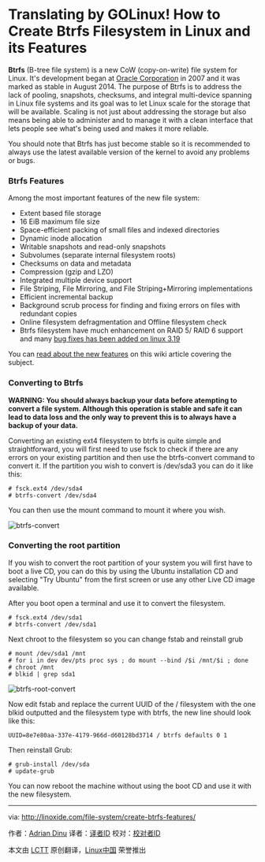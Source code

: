 Translating by GOLinux!
How to Create Btrfs Filesystem in Linux and its Features
================================================================================
**Btrfs** (B-tree file system) is a new CoW (copy-on-write) file system for Linux. It's development began at [Oracle Corporation][1] in 2007 and it was marked as stable in August 2014. The purpose of Btrfs is to address the lack of pooling, snapshots, checksums, and integral multi-device spanning in Linux file systems and its goal was to let Linux scale for the storage that will be available. Scaling is not just about addressing the storage but also means being able to administer and to manage it with a clean interface that lets people see what's being used and makes it more reliable.

You should note that Btrfs has just become stable so it is recommended to always use the latest available version of the kernel to avoid any problems or bugs.

### Btrfs Features ###

Among the most important features of the new file system:

- Extent based file storage
- 16 EiB maximum file size
- Space-efficient packing of small files and indexed directories
- Dynamic inode allocation
- Writable snapshots and read-only snapshots
- Subvolumes (separate internal filesystem roots)
- Checksums on data and metadata
- Compression (gzip and LZO)
- Integrated multiple device support
- File Striping, File Mirroring, and File Striping+Mirroring implementations
- Efficient incremental backup
- Background scrub process for finding and fixing errors on files with redundant copies
- Online filesystem defragmentation and Offline filesystem check
- Btrfs filesystem have much enhancement on RAID 5/ RAID 6 support and many [bug fixes has been added on linux 3.19][2]

You can [read about the new features][3] on this wiki article covering the subject.

### Converting to Btrfs ###

**WARNING: You should always backup your data before atempting to convert a file system. Although this operation is stable and safe it can lead to data loss and the only way to prevent this is to always have a backup of your data.**

Converting an existing ext4 filesystem to btrfs is quite simple and straightforward, you will first need to use fsck to check if there are any errors on your existing partition and then use the btrfs-convert command to convert it. If the partition you wish to convert is /dev/sda3 you can do it like this:

    # fsck.ext4 /dev/sda4
    # btrfs-convert /dev/sda4

You can then use the mount command to mount it where you wish.

![btrfs-convert](http://blog.linoxide.com/wp-content/uploads/2014/11/btrfs-convert.jpg)

### Converting the root partition ###

If you wish to convert the root partition of your system you will first have to boot a live CD, you can do this by using the Ubuntu installation CD and selecting "Try Ubuntu" from the first screen or use any other Live CD image available.

After you boot open a terminal and use it to convert the filesystem.

    # fsck.ext4 /dev/sda1
    # btrfs-convert /dev/sda1

Next chroot to the filesystem so you can change fstab and reinstall grub

    # mount /dev/sda1 /mnt
    # for i in dev dev/pts proc sys ; do mount --bind /$i /mnt/$i ; done
    # chroot /mnt
    # blkid | grep sda1

![btrfs-root-convert](http://blog.linoxide.com/wp-content/uploads/2014/11/btrfs-root-convert.jpg)

Now edit fstab and replace the current UUID of the / filesystem with the one blkid outputted and the filesystem type with btrfs, the new line should look like this:

    UUID=8e7e80aa-337e-4179-966d-d60128bd3714 / btrfs defaults 0 1

Then reinstall Grub:

    # grub-install /dev/sda
    # update-grub

You can now reboot the machine without using the boot CD and use it with the new filesystem.

--------------------------------------------------------------------------------

via: http://linoxide.com/file-system/create-btrfs-features/

作者：[Adrian Dinu][a]
译者：[译者ID](https://github.com/译者ID)
校对：[校对者ID](https://github.com/校对者ID)

本文由 [LCTT](https://github.com/LCTT/TranslateProject) 原创翻译，[Linux中国](http://linux.cn/) 荣誉推出

[a]:http://linoxide.com/author/adriand/
[1]:http://www.oracle.com/index.html
[2]:http://lkml.iu.edu/hypermail/linux/kernel/1412.1/03583.html
[3]:https://btrfs.wiki.kernel.org/index.php/Main_Page#Features
